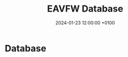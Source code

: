 ﻿---
layout: article
title:  EAVFW Database
description: EAVFW - Business Application Framework - An accelerator that helps you build documented business applications quickly and going from POC to MVP and finally to Production.
date:   2024-01-23 12:00:00 +0100
image:  '/images/20.jpg'
tags:   [EAVFW]
next: quickstart
---

# Database  
